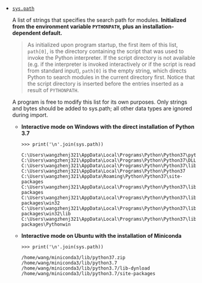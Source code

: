 - [`sys.path`](https://docs.python.org/3/library/sys.html#sys.path)

    A list of strings that specifies the search path for modules. **Initialized from the environment variable `PYTHONPATH`, plus an installation-dependent default.**
    
    > As initialized upon program startup, the first item of this list, `path[0]`, is the directory containing the script that was used to invoke the Python interpreter. If the script directory is not available (e.g. if the interpreter is invoked interactively or if the script is read from standard input), `path[0]` is the empty string, which directs Python to search modules in the current directory first. Notice that the script directory is inserted before the entries inserted as a result of `PYTHONPATH`.
    
    A program is free to modify this list for its own purposes. Only strings and bytes should be added to sys.path; all other data types are ignored during import.
    
    - **Interactive mode on Windows with the direct installation of Python 3.7**
    
        ```
        >>> print('\n'.join(sys.path))

        C:\Users\wangzhenj321\AppData\Local\Programs\Python\Python37\python37.zip
        C:\Users\wangzhenj321\AppData\Local\Programs\Python\Python37\DLLs
        C:\Users\wangzhenj321\AppData\Local\Programs\Python\Python37\lib
        C:\Users\wangzhenj321\AppData\Local\Programs\Python\Python37
        C:\Users\wangzhenj321\AppData\Roaming\Python\Python37\site-packages
        C:\Users\wangzhenj321\AppData\Local\Programs\Python\Python37\lib\site-packages
        C:\Users\wangzhenj321\AppData\Local\Programs\Python\Python37\lib\site-packages\win32
        C:\Users\wangzhenj321\AppData\Local\Programs\Python\Python37\lib\site-packages\win32\lib
        C:\Users\wangzhenj321\AppData\Local\Programs\Python\Python37\lib\site-packages\Pythonwin
        ```
    
    - **Interactive mode on Ubuntu with the installation of Miniconda**
    
        ```
        >>> print('\n'.join(sys.path))

        /home/wang/miniconda3/lib/python37.zip
        /home/wang/miniconda3/lib/python3.7
        /home/wang/miniconda3/lib/python3.7/lib-dynload
        /home/wang/miniconda3/lib/python3.7/site-packages
        ```
